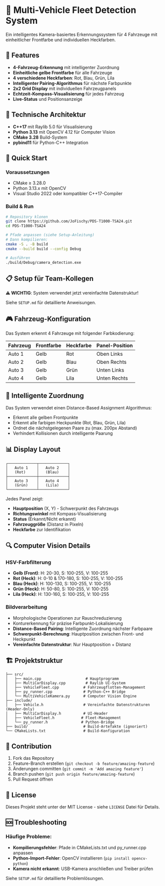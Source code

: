 # 🚗 Multi-Vehicle Fleet Detection System

Ein intelligentes Kamera-basiertes Erkennungssystem für 4 Fahrzeuge mit einheitlicher Frontfarbe und individuellen Heckfarben.

## 🎯 Features

- **4-Fahrzeug-Erkennung** mit intelligenter Zuordnung
- **Einheitliche gelbe Frontfarbe** für alle Fahrzeuge
- **4 verschiedene Heckfarben**: Rot, Blau, Grün, Lila
- **Intelligenter Pairing-Algorithmus** für nächste Farbpunkte
- **2x2 Grid Display** mit individuellen Fahrzeugpanels
- **Echtzeit-Kompass-Visualisierung** für jedes Fahrzeug
- **Live-Status** und Positionsanzeige

## 🔧 Technische Architektur

- **C++17** mit Raylib 5.0 für Visualisierung
- **Python 3.13** mit OpenCV 4.12 für Computer Vision
- **CMake 3.28** Build-System
- **pybind11** für Python-C++ Integration

## 🚀 Quick Start

### Voraussetzungen
- CMake ≥ 3.28.0
- Python 3.13.x mit OpenCV
- Visual Studio 2022 oder kompatibler C++17-Compiler

### Build & Run
```bash
# Repository klonen
git clone https://github.com/JoFischy/PDS-T1000-TSA24.git
cd PDS-T1000-TSA24

# Pfade anpassen (siehe Setup-Anleitung)
# Dann kompilieren:
cmake -S . -B build
cmake --build build --config Debug

# Ausführen
./build/Debug/camera_detection.exe
```

## 📋 Setup für Team-Kollegen

**⚠️ WICHTIG**: System verwendet jetzt vereinfachte Datenstruktur!

Siehe `SETUP.md` für detaillierte Anweisungen.

## 🎮 Fahrzeug-Konfiguration

Das System erkennt 4 Fahrzeuge mit folgender Farbkodierung:

| Fahrzeug | Frontfarbe | Heckfarbe | Panel-Position |
|----------|------------|-----------|----------------|
| Auto 1   | Gelb       | Rot       | Oben Links     |
| Auto 2   | Gelb       | Blau      | Oben Rechts    |
| Auto 3   | Gelb       | Grün      | Unten Links    |
| Auto 4   | Gelb       | Lila      | Unten Rechts   |

## 🧠 Intelligente Zuordnung

Das System verwendet einen Distance-Based Assignment Algorithmus:
- Erkennt alle gelben Frontpunkte
- Erkennt alle farbigen Heckpunkte (Rot, Blau, Grün, Lila)
- Ordnet die nächstgelegenen Paare zu (max. 200px Abstand)
- Verhindert Kollisionen durch intelligente Paarung

## 📊 Display Layout

```
┌─────────────┬─────────────┐
│   Auto 1    │   Auto 2    │
│   (Rot)     │   (Blau)    │
├─────────────┼─────────────┤
│   Auto 3    │   Auto 4    │
│   (Grün)    │   (Lila)    │
└─────────────┴─────────────┘
```

Jedes Panel zeigt:
- **Hauptposition** (X, Y) - Schwerpunkt des Fahrzeugs
- **Richtungswinkel** mit Kompass-Visualisierung
- **Status** (Erkannt/Nicht erkannt)
- **Fahrzeuggröße** (Distanz in Pixeln)
- **Heckfarbe** zur Identifikation

## 🔍 Computer Vision Details

### HSV-Farbfilterung
- **Gelb (Front)**: H: 20-30, S: 100-255, V: 100-255
- **Rot (Heck)**: H: 0-10 & 170-180, S: 100-255, V: 100-255
- **Blau (Heck)**: H: 100-130, S: 100-255, V: 100-255
- **Grün (Heck)**: H: 50-80, S: 100-255, V: 100-255
- **Lila (Heck)**: H: 130-160, S: 100-255, V: 100-255

### Bildverarbeitung
- Morphologische Operationen zur Rauschreduzierung
- Konturerkennung für präzise Farbpunkt-Lokalisierung
- **Distance-Based Pairing**: Intelligente Zuordnung nächster Farbpaare
- **Schwerpunkt-Berechnung**: Hauptposition zwischen Front- und Heckpunkt
- **Vereinfachte Datenstruktur**: Nur Hauptposition + Distanz

## 🏗️ Projektstruktur

```
├── src/
│   ├── main.cpp                    # Hauptprogramm
│   ├── MultiCarDisplay.cpp         # Raylib UI-System
│   ├── VehicleFleet.cpp           # Fahrzeugflotten-Management
│   ├── py_runner.cpp              # Python-C++ Bridge
│   └── MultiVehicleKamera.py      # Computer Vision Engine
├── include/
│   ├── Vehicle.h                  # Vereinfachte Datenstrukturen (Header-Only)
│   ├── MultiCarDisplay.h          # UI-Header
│   ├── VehicleFleet.h            # Fleet-Management
│   └── py_runner.h               # Python-Bridge
├── build/                         # Build-Artefakte (ignoriert)
└── CMakeLists.txt                 # Build-Konfiguration
```

## 🤝 Contribution

1. Fork das Repository
2. Feature-Branch erstellen (`git checkout -b feature/amazing-feature`)
3. Änderungen committen (`git commit -m 'Add amazing feature'`)
4. Branch pushen (`git push origin feature/amazing-feature`)
5. Pull Request öffnen

## 📄 License

Dieses Projekt steht unter der MIT License - siehe `LICENSE` Datei für Details.

## 🆘 Troubleshooting

### Häufige Probleme:
- **Kompilierungsfehler**: Pfade in CMakeLists.txt und py_runner.cpp anpassen
- **Python-Import-Fehler**: OpenCV installieren (`pip install opencv-python`)
- **Kamera nicht erkannt**: USB-Kamera anschließen und Treiber prüfen

Siehe `SETUP.md` für detaillierte Problemlösungen.
